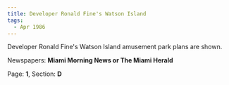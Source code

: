 ```yaml
---  
title: Developer Ronald Fine's Watson Island  
tags:  
  - Apr 1986  
---  
```

  
Developer Ronald Fine's Watson Island amusement park plans are shown.  
  
Newspapers: **Miami Morning News or The Miami Herald**  
  
Page: **1**, Section: **D** 
